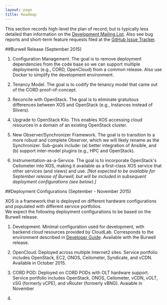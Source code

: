 ```yaml
---
layout: page
title: Roadmap
---
```


This section records high-level the plan of record, but is typically
less detailed than information on the
[Development Mailing List](https://groups.google.com/a/xosproject.org/forum/#!forum/devel).
Also see bug reports and short-term feature requests filed at the [GitHub Issue
Tracker](https://github.com/open-cloud/xos/issues).

##Burwell Release (September 2015)

1. Configuration Management. The goal is to remove deployment
dependencies from the code base so we can support multiple deployments
(e.g., CORD, OpenCloud) from a common release. Also use Docker to
simplify the development environment.

2. Tenancy Model. The goal is to codify the tenancy model that came
out of the CORD proof-of-concept.

3. Reconcile with OpenStack. The goal is to eliminate gratuitous
differences between XOS and OpenStack (e.g., Instances instead of Slivers).

4. Upgrade to OpenStack Kilo. This enables XOS accessing cloud
resources in a domain of an existing OpenStack cluster.

5. New Observer/Synchronizer Framework. The goal is to transition to
a more robust and complete Observer,  which we will likely rename as
the Synchronizer. Sub-goals include: (a) better integration of
Ansible, and (b) support inter-model plugins (e.g., HPC and OpenStack).

6. Instrumentation-as-a-Service. The goal is to incorporate
OpenStack's Ceilometer into XOS, making it available as a first-class
XOS service that other services (and views) and use. *[Not expected to
be available for September release of Burwell, but will be included in
subsequent deployment configurations (see below).]*

##Deployment Configurations (September - November 2015)

XOS is a framework that is deployed on different hardware
configurations and populated with different service portfolios.  
We expect the following deployment configurations to be based on 
the Burwell release.

1. Development. Minimal configuration used for development, with
backend cloud resources provided by CloudLab. Corresponds to the
environment described in [Developer Guide](../2_developer). Available
with the Burwell release.

2. OpenCloud. Deployed across multiple Internet2 sites. Service
portfolio includes OpenStack, EC2, ONOS, Ceilometer, Syndicate, and
vCDN. Available in October 2015.

3. CORD POD: Deployed on CORD PODs with OLT hardware support. Service
portfolio includes OpenStack, ONOS, Ceilometer, vCDN, vOLT, vSG
(formerly vCPE), and vRouter (formerly vBNG). Avaiable in November
2015.

